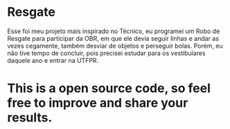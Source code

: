 # Resgate
 Esse foi meu projeto mais inspirado no Técnico, eu programei um Robo de Resgate para participar da OBR, em que ele devia seguir linhas e andar as vezes cegamente, também desviar de objetos e perseguir bolas. Porém, eu não tive tempo de concluir, pois precisei estudar para os vestibulares daquele ano e entrar na UTFPR.
# This is a open source code, so feel free to improve and share your results.

